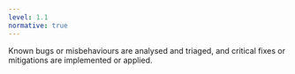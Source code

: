 ```yaml
---
level: 1.1
normative: true
---
```


Known bugs or misbehaviours are analysed and triaged, and critical fixes or mitigations are implemented or applied.
